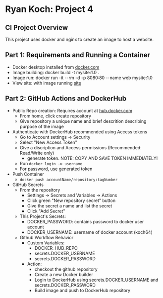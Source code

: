 # Ryan Koch: Project 4

## CI Project Overview

This project uses docker and nginx to create an image to host a website.

## Part 1: Requirements and Running a Container
- Docker desktop installed from [docker.com](https://www.docker.com/)
- Image building: docker build -t mysite:1.0 .
- Image run: docker run -it --rm -d -p 8080:80 --name web mysite:1.0        
- View site: with image running [site](http://localhost:8080/)

## Part 2: GitHub Actions and DockerHub
- Public Repo creation: Requires account at [hub.docker.com](hub.docer.com)
    - From home, click create repository
    - Give repository a unique name and brief descrition describing purpose of the image
- Authenticate with DockerHub
    recommended using Access tokens
    - Go to Account settings -> Security
    - Select "New Access Token"
    - Give a discription and Access permissions (Recommended: Read/Write only)
        - generate token. NOTE: COPY AND SAVE TOKEN IMMEDIATELY!
    - Run `docker login -u username`
    - For password, use generated token
- Push Container
    - `docker push accountName/repository:tagNumber`
- GitHub Secrets
    - From the repository
        - Settings -> Secrets and Variables -> Actions
        - Click green "New repository secret" button
        - Give the secret a name and list the secret
        - Click "Add Secret"
    - This Project's Secrets:
        - DOCKER_PASSWORD: contains password to docker user account
        - DOCKER_USERNAME: username of docker account (koch64)
    - Github Workflow Behavior
        - Custom Variables:
            - DOCKER_HUB_REPO
            - secrets.DOCKER_USERNAME
            - secrets.DOCKER_PASSWORD
        - Action:
            - checkout the github repository
            - Create a new Docker builder
            - Login to DockerHub using secrets.DOCKER_USERNAME and secrets.DOCKER_PASSWORD
            - Build image and push to DockerHub repository
            
            


		
